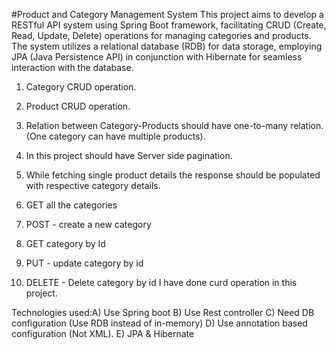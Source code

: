 #Product and Category Management System
This project aims to develop a RESTful API system using Spring Boot framework, facilitating CRUD (Create, Read, Update, Delete) operations for managing categories and products. The system utilizes a relational database (RDB) for data storage, employing JPA (Java Persistence API) in conjunction with Hibernate for seamless interaction with the database.
1) Category CRUD operation.
   
2) Product CRUD operation.
    
3) Relation between Category-Products should have one-to-many relation. (One category can have multiple products).
  
4) In this project should have Server side pagination.
   
5) While fetching single product details the response should be populated with respective category details.

1) GET all the categories
2) POST - create a new category
3) GET category by Id
4) PUT - update category by id
5) DELETE - Delete category by id
I have done curd operation in this project.


Technologies used:A) Use Spring boot
                  B) Use Rest controller
                  C) Need DB configuration (Use RDB instead of in-memory)
                  D) Use annotation based configuration (Not XML).
                  E) JPA & Hibernate
